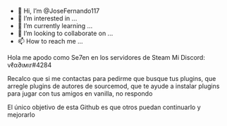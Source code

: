 - 👋 Hi, I’m @JoseFernando117
- 👀 I’m interested in ...
- 🌱 I’m currently learning ...
- 💞️ I’m looking to collaborate on ...
- 📫 How to reach me ...

<!---
JoseFernando117/JoseFernando117 is a ✨ special ✨ repository because its `README.md` (this file) appears on your GitHub profile.
You can click the Preview link to take a look at your changes.
--->
Hola me apodo como Se7en en los servidores de Steam
Mi Discord: vℓα∂ιмιr#4284

Recalco que si me contactas para pedirme que busque tus plugins, que arregle plugins de autores de sourcemod, que te ayude a instalar plugins para jugar con tus amigos en vanilla, no respondo

El único objetivo de esta Github es que otros puedan continuarlo y mejorarlo
